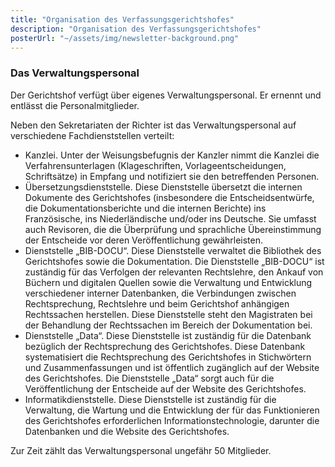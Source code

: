 ```yaml
---
title: "Organisation des Verfassungsgerichtshofes"
description: "Organisation des Verfassungsgerichtshofes"
posterUrl: "~/assets/img/newsletter-background.png"
---
```


### Das Verwaltungspersonal

Der Gerichtshof verfügt über eigenes Verwaltungspersonal. Er ernennt und entlässt die Personalmitglieder.

Neben den Sekretariaten der Richter ist das Verwaltungspersonal auf verschiedene Fachdienststellen verteilt:

-	Kanzlei. Unter der Weisungsbefugnis der Kanzler nimmt die Kanzlei die Verfahrensunterlagen (Klageschriften, Vorlageentscheidungen, Schriftsätze) in Empfang und notifiziert sie den betreffenden Personen.
-	Übersetzungsdienststelle. Diese Dienststelle übersetzt die internen Dokumente des Gerichtshofes (insbesondere die Entscheidsentwürfe, die Dokumentationsberichte und die internen Berichte) ins Französische, ins Niederländische und/oder ins Deutsche. Sie umfasst auch Revisoren, die die Überprüfung und sprachliche Übereinstimmung der Entscheide vor deren Veröffentlichung gewährleisten.
-	Dienststelle „BIB-DOCU“. Diese Dienststelle verwaltet die Bibliothek des Gerichtshofes sowie die Dokumentation. Die Dienststelle „BIB-DOCU“ ist zuständig für das Verfolgen der relevanten Rechtslehre, den Ankauf von Büchern und digitalen Quellen sowie die Verwaltung und Entwicklung verschiedener interner Datenbanken, die Verbindungen zwischen Rechtsprechung, Rechtslehre und beim Gerichtshof anhängigen Rechtssachen herstellen. Diese Dienststelle steht den Magistraten bei der Behandlung der Rechtssachen im Bereich der Dokumentation bei.
-	Dienststelle „Data“. Diese Dienststelle ist zuständig für die Datenbank bezüglich der Rechtsprechung des Gerichtshofes. Diese Datenbank systematisiert die Rechtsprechung des Gerichtshofes in Stichwörtern und Zusammenfassungen und ist öffentlich zugänglich auf der Website des Gerichtshofes. Die Dienststelle „Data“ sorgt auch für die Veröffentlichung der Entscheide auf der Website des Gerichtshofes.
-	Informatikdienststelle. Diese Dienststelle ist zuständig für die Verwaltung, die Wartung und die Entwicklung der für das Funktionieren des Gerichtshofes erforderlichen Informationstechnologie, darunter die Datenbanken und die Website des Gerichtshofes.

Zur Zeit zählt das Verwaltungspersonal ungefähr 50 Mitglieder.
